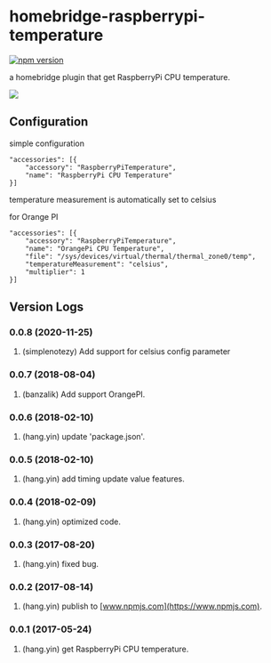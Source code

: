 # homebridge-raspberrypi-temperature
[![npm version](https://badge.fury.io/js/homebridge-raspberrypi-temperature.svg)](https://badge.fury.io/js/homebridge-raspberrypi-temperature)

a homebridge plugin that get RaspberryPi CPU temperature.

![](https://raw.githubusercontent.com/YinHangCode/homebridge-raspberrypi-temperature/master/images/RaspberryPi3B.jpg)

## Configuration
simple configuration
```
"accessories": [{
    "accessory": "RaspberryPiTemperature",
    "name": "RaspberryPi CPU Temperature"
}]
```
temperature measurement is automatically set to celsius

for Orange PI
```
"accessories": [{
    "accessory": "RaspberryPiTemperature",
    "name": "OrangePi CPU Temperature",
    "file": "/sys/devices/virtual/thermal/thermal_zone0/temp",
    "temperatureMeasurement": "celsius",
    "multiplier": 1
}]
```

## Version Logs
### 0.0.8 (2020-11-25)
1. (simplenotezy) Add support for celsius config parameter
### 0.0.7 (2018-08-04)
1. (banzalik) Add support OrangePI.   
### 0.0.6 (2018-02-10)
1. (hang.yin) update 'package.json'.   
### 0.0.5 (2018-02-10)
1. (hang.yin) add timing update value features.   
### 0.0.4 (2018-02-09)
1. (hang.yin) optimized code.   
### 0.0.3 (2017-08-20)
1. (hang.yin) fixed bug.   
### 0.0.2 (2017-08-14)
1. (hang.yin) publish to [www.npmjs.com](https://www.npmjs.com).   
### 0.0.1 (2017-05-24)
1. (hang.yin) get RaspberryPi CPU temperature.   
